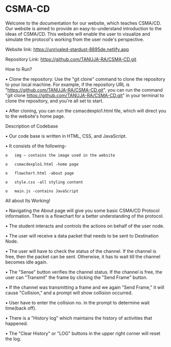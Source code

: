 # CSMA-CD

Welcome to the documentation for our website, which teaches CSMA/CD. Our website is aimed to provide an easy-to-understand introduction to the ideas of CSMA/CD. This website will enable the user to visualize and simulate the protocol's working from the user node's perspective.

Website link:  https://unrivaled-stardust-8895de.netlify.app

Repository Link: https://github.com/TANUJA-RA/CSMA-CD.git

How to Run?

  •	Clone the repository: Use the "git clone" command to clone the repository to your local machine. 
For example, if the repository URL is "https://github.com/TANUJA-RA/CSMA-CD.git", you can run the command "git clone https://github.com/TANUJA-RA/CSMA-CD.git" in your terminal to clone the repository, and you're all set to start.

  •	After cloning, you can run the csmacdexplo1.html file, which will direct you to the website's home page.

Description of Codebase

  •	Our code base is written in HTML, CSS, and JavaScript.

  •	It consists of the following-

    o	img – contains the image used in the website

    o	csmacdexplo1.html -home page

    o	flowchart.html -about page

    o	style.css -all styling content

    o	main.js -contains JavaScript


All about Its Working!

  •	Navigating the About page will give you some basic CSMA/CD Protocol information. There is a flowchart for a better understanding of the protocol.

  •	The student interacts and controls the actions on behalf of the user node.

  •	The user will receive a data packet that needs to be sent to Destination Node. 

  •	The user will have to check the status of the channel. If the channel is free, then the packet can be sent. Otherwise, it has to wait till the channel becomes idle again.

  •	The "Sense" button verifies the channel status. If the channel is free, the user can "Transmit" the frame by clicking the "Send Frame" button.

  •	If the channel was transmitting a frame and we again "Send Frame," it will cause "Collision," and a prompt will show collision occurred.

  •	User have to enter the collision no. in the prompt to determine wait time(back off). 

  •	There is a "History log" which maintains the history of activities that happened.

  •	The "Clear History" or "LOG" buttons in the upper right corner will reset the log.





